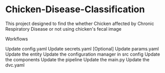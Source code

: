 # Chicken-Disease-Classification
This project designed to find the whether Chicken affected by Chronic Respiratory Disease or not using chicken's fecal image

Workflows

Update config.yaml
Update secrets.yaml [Optional]
Update params.yaml
Update the entity
Update the configuration manager in src config
Update the components
Update the pipeline
Update the main.py
Update the dvc.yaml